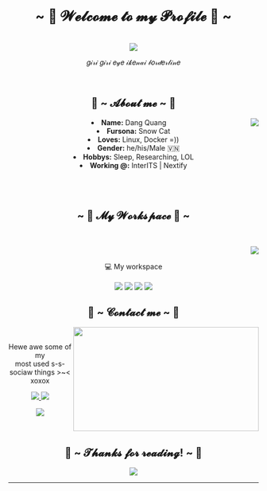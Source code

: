 
<body>
  <center>
<h1 align="center">~ 💖 𝓦𝓮𝓵𝓬𝓸𝓶𝓮 𝓽𝓸 𝓶𝔂 𝓟𝓻𝓸𝓯𝓲𝓵𝓮 💖 ~</h1>
<br>
<div align="center">
   <img src="https://i.imgur.com/cFSo5E1.png">
<!--   </a> -->
  <br>
  <p>𝑔𝒾𝓇𝒾 𝑔𝒾𝓇𝒾 𝑒𝓎𝑒 𝒾𝓀𝑒𝓃𝒶𝒾 𝒷𝑜𝓇𝒹𝑒𝓇𝓁𝒾𝓃𝑒</p>
</div>
 <br>
    <div align="center">
      </div>
<div>
<h2 align="center"> 🦊 ~ 𝓐𝓫𝓸𝓾𝓽 𝓶𝓮 ~ 🦊 </h2>
  <div align="center">
<img src="https://64.media.tumblr.com/e1f1c97123ae217eb731500e502e0083/tumblr_n9dxcikmIU1qc9zfzo7_r1_250.gif" align="right">
  </div>
<li>
 <b>Name:</b> Dang Quang</li>
<li>
<b>Fursona:</b> Snow Cat
</li>
<li>
<b>Loves:</b> Linux, Docker =))
</li>
<li>
<b>Gender:</b> he/his/Male 🇻🇳
</li>
<li>
<b>Hobbys:</b> Sleep, Researching, LOL
</li>
<li>
<b>Working @:</b> InterITS | Nextify
</li>
<br><br><br>
</div>
<div>
<h2 align="center">            ~ 📇 𝓜𝔂 𝓦𝓸𝓻𝓴𝓼𝓹𝓪𝓬𝓮  📇 ~</h2>
 <br>
<p>
  <div align="center">
<img src="https://i.pinimg.com/originals/8d/4b/77/8d4b77c44b7a68c0fd609411e2c0ec3c.gif" align="right">
  </div>
</div>
<div>
  <br>


<!-- <p align='center'>
  
  <a href="https://www.facebook.com/DQ1701/">
    <img src="https://img.shields.io/badge/Facebook-1877F2?style=for-the-badge&logo=facebook&logoColor=white" />
  </a>&nbsp;&nbsp;
  <a href="https://twitter.com/dangquangtran1">
    <img src="https://img.shields.io/badge/Twitter-1DA1F2?style=for-the-badge&logo=twitter&logoColor=white" />        
  </a>&nbsp;&nbsp;
  
</p>

<p align='center'>
  <a href="#"><img src="https://github-readme-stats.vercel.app/api?username=devtdq1701&show_icons=true&count_private=true&theme=dark" width="350"></a>
</p> -->

<p align='center'>
  💻 My workspace<br/><br/>
  <img src="https://img.shields.io/badge/Ubuntu-E95420?style=for-the-badge&logo=ubuntu&logoColor=white" />
  <img src="https://img.shields.io/badge/intel-core%20i5%208th-%230071C5.svg?&style=for-the-badge&logo=intel&logoColor=white" />
  <img src="https://img.shields.io/badge/RAM-16GB-%230071C5.svg?&style=for-the-badge&logoColor=white" />
  <img src="https://img.shields.io/badge/AMD-Radeon_R5_M230-ED1C24?style=for-the-badge&logo=amd&logoColor=white" />
</p>

<h2 align="center">           📝 ~ 𝓒𝓸𝓷𝓽𝓪𝓬𝓽 𝓶𝓮 ~ 📝</h2>
  <div align="center">
<img src="https://i.imgur.com/KXx0cCx.gif" align="right" width="373.5px" height="208.5px">
  </div>
<br>
<p align="center">Hewe awe some of my <br>
most used s-s-sociaw things >~< xoxox</p>
<p align="center">
  <a href="https://www.facebook.com/DQ1701/" target="_blank">
    <img src="https://img.shields.io/badge/DQ1701%20-%237289DA.svg?style=for-the-badge&logo=facebook&logoColor=white" />
  </a> 
  <a href="https://t.me/quang1701" target="_blank">
    <img src="https://img.shields.io/badge/@quang1701%20-%237289DA.svg?&style=for-the-badge&logo=telegram&logoColor=white"/>
  </a>
</p>
<p align="center">
  <a href="mailto:nnhuyenmyepu1701@gmail.com" target="_blank">
    <img src="https://img.shields.io/badge/nnhuyenmyepu1701@gmail.com%20-%239146FF.svg?&style=for-the-badge&logo=Gmail&logoColor=white"/>
  </a>
</p>
</div>
<br>
<div>
<h2 align="center">💖 ~ 𝓣𝓱𝓪𝓷𝓴𝓼 𝓯𝓸𝓻 𝓻𝓮𝓪𝓭𝓲𝓷𝓰! ~ 💖</h2>
<div align="center">
<img src="https://thumbs.gfycat.com/ElderlyNiceIsopod-size_restricted.gif">
</div>
<hr>
</div>
</div>
    </center>
</body>


